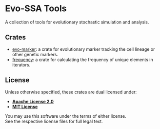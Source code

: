 # Evo-SSA Tools

A collection of tools for evolutionary stochastic simulation and analysis.

## Crates

- [evo-marker](./crates/marker/README.md): a crate for evolutionary marker tracking the cell lineage or other genetic markers.
- [frequency](./crates/frequency/README.md): a crate for calculating the frequency of unique elements in iterators.

## License

Unless otherwise specified, these crates are dual licensed under:

- **[Apache License 2.0](LICENSE-APACHE)**  
- **[MIT License](LICENSE-MIT)**  

You may use this software under the terms of either license.  
See the respective license files for full legal text.
